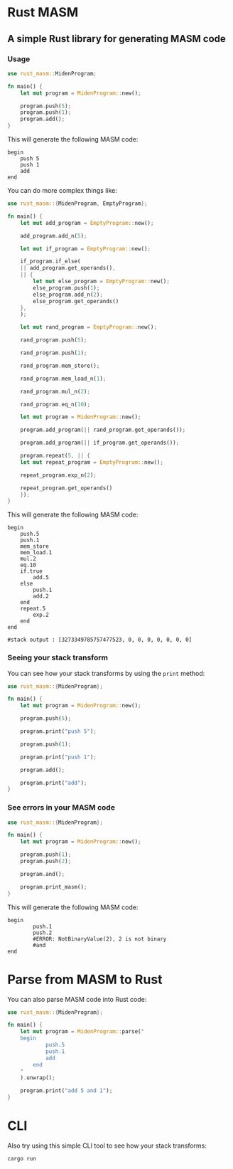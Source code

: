 # Rust MASM

## A simple Rust library for generating MASM code

### Usage

```rust
use rust_masm::MidenProgram;

fn main() {
    let mut program = MidenProgram::new();

    program.push(5);
    program.push(1);
    program.add();
}
```

This will generate the following MASM code:

```masm
begin
    push 5
    push 1
    add
end
```

You can do more complex things like:

```rust
use rust_masm::{MidenProgram, EmptyProgram};

fn main() {
    let mut add_program = EmptyProgram::new();

    add_program.add_n(5);

    let mut if_program = EmptyProgram::new();

    if_program.if_else(
    || add_program.get_operands(),
    || {
        let mut else_program = EmptyProgram::new();
        else_program.push(1);
        else_program.add_n(2);
        else_program.get_operands()
    },
    );

    let mut rand_program = EmptyProgram::new();

    rand_program.push(5);

    rand_program.push(1);

    rand_program.mem_store();

    rand_program.mem_load_n(1);

    rand_program.mul_n(2);

    rand_program.eq_n(10);

    let mut program = MidenProgram::new();

    program.add_program(|| rand_program.get_operands());

    program.add_program(|| if_program.get_operands());

    program.repeat(5, || {
    let mut repeat_program = EmptyProgram::new();

    repeat_program.exp_n(2);

    repeat_program.get_operands()
    });
}
```

This will generate the following MASM code:

```masm
begin
	push.5
	push.1
	mem_store
	mem_load.1
	mul.2
	eq.10
	if.true
		add.5
	else
		push.1
		add.2
	end
	repeat.5
		exp.2
	end
end

#stack output : [3273349785757477523, 0, 0, 0, 0, 0, 0, 0]
```

### Seeing your stack transform

You can see how your stack transforms by using the `print` method:

```rust
use rust_masm::{MidenProgram};

fn main() {
    let mut program = MidenProgram::new();

    program.push(5);

    program.print("push 5");

    program.push(1);

    program.print("push 1");

    program.add();

    program.print("add");
}
```

### See errors in your MASM code

```rust
use rust_masm::{MidenProgram};

fn main() {
    let mut program = MidenProgram::new();

    program.push(1);
    program.push(2);

    program.and();

    program.print_masm();
}

```

This will generate the following MASM code:

```masm
begin
        push.1
        push.2
        #ERROR: NotBinaryValue(2), 2 is not binary
        #and
end
```

# Parse from MASM to Rust

You can also parse MASM code into Rust code:

```rust
use rust_masm::{MidenProgram};

fn main() {
    let mut program = MidenProgram::parse("
	begin
        	push.5
        	push.1
        	add
    	end
    "
    ).unwrap();

    program.print("add 5 and 1");
}
```

# CLI

Also try using this simple CLI tool to see how your stack transforms:

```bash
cargo run
```

